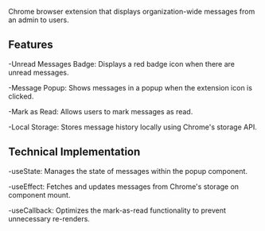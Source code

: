 Chrome browser extension that displays organization-wide messages from an admin to users. 

Features
  -
  -Unread Messages Badge: Displays a red badge icon when there are unread messages.

  -Message Popup: Shows messages in a popup when the extension icon is clicked.

  -Mark as Read: Allows users to mark messages as read.

  -Local Storage: Stores message history locally using Chrome's storage API.

Technical Implementation
  -
  -useState: Manages the state of messages within the popup component.

  -useEffect: Fetches and updates messages from Chrome's storage on component mount.

  -useCallback: Optimizes the mark-as-read functionality to prevent unnecessary re-renders.
  

